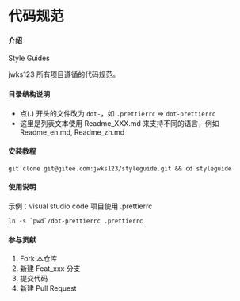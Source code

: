 # 代码规范

#### 介绍

Style Guides

jwks123 所有项目遵循的代码规范。



#### 目录结构说明


- 点(.) 开头的文件改为 `dot-`，如 `.prettierrc` => `dot-prettierrc`
- 这里是列表文本使用 Readme\_XXX.md 来支持不同的语言，例如 Readme\_en.md, Readme\_zh.md



#### 安装教程

    git clone git@gitee.com:jwks123/styleguide.git && cd styleguide


#### 使用说明

示例：visual studio code 项目使用 .prettierrc

    ln -s `pwd`/dot-prettierrc .prettierrc



#### 参与贡献

1.  Fork 本仓库
2.  新建 Feat_xxx 分支
3.  提交代码
4.  新建 Pull Request




